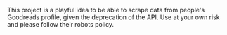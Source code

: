 This project is a playful idea to be able to scrape data from people's Goodreads profile, given the deprecation of the API. Use at your own risk and please follow their robots policy.
